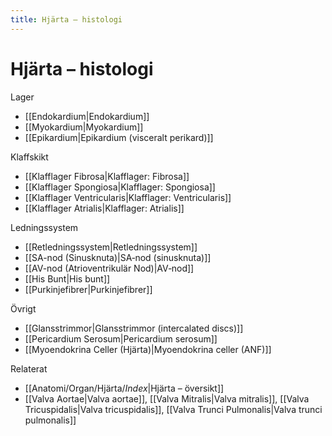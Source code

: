```yaml
---
title: Hjärta – histologi
---
```


# Hjärta – histologi

Lager
- [[Endokardium|Endokardium]]
- [[Myokardium|Myokardium]]
- [[Epikardium|Epikardium (visceralt perikard)]]

Klaffskikt
- [[Klafflager Fibrosa|Klafflager: Fibrosa]]
- [[Klafflager Spongiosa|Klafflager: Spongiosa]]
- [[Klafflager Ventricularis|Klafflager: Ventricularis]]
- [[Klafflager Atrialis|Klafflager: Atrialis]]

Ledningssystem
- [[Retledningssystem|Retledningssystem]]
- [[SA-nod (Sinusknuta)|SA‑nod (sinusknuta)]]
- [[AV-nod (Atrioventrikulär Nod)|AV‑nod]]
- [[His Bunt|His bunt]]
- [[Purkinjefibrer|Purkinjefibrer]]

Övrigt
- [[Glansstrimmor|Glansstrimmor (intercalated discs)]]
- [[Pericardium Serosum|Pericardium serosum]]
- [[Myoendokrina Celler (Hjärta)|Myoendokrina celler (ANF)]]

Relaterat
- [[Anatomi/Organ/Hjärta/_Index_|Hjärta – översikt]]
- [[Valva Aortae|Valva aortae]], [[Valva Mitralis|Valva mitralis]], [[Valva Tricuspidalis|Valva tricuspidalis]], [[Valva Trunci Pulmonalis|Valva trunci pulmonalis]]
